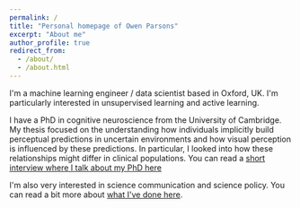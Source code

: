 ```yaml
---
permalink: /
title: "Personal homepage of Owen Parsons"
excerpt: "About me"
author_profile: true
redirect_from:
  - /about/
  - /about.html
---
```


I'm a machine learning engineer / data scientist based in Oxford, UK. I'm particularly interested in unsupervised learning and active learning. 

I have a PhD in cognitive neuroscience from the University of Cambridge. My thesis focused on the understanding how individuals implicitly build perceptual predictions in uncertain environments and how visual perception is influenced by these predictions. In particular, I looked into how these relationships might differ in clinical populations. You can read a [short interview where I talk about my PhD here](https://www.psychiatry.cam.ac.uk/blog/2019/03/11/congratulations-to-owen-parsons-for-completing-his-phd/)

I'm also very interested in science communication and science policy. You can read a bit more about [what I've done here](https://owenparsons.github.io/comms/).
